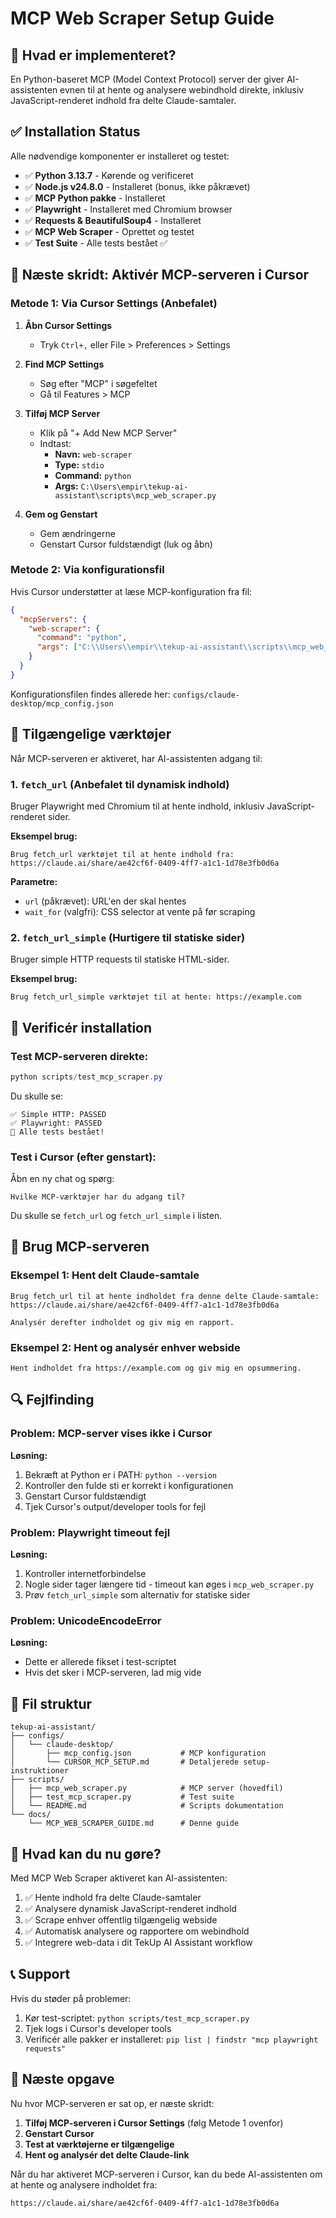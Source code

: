 # MCP Web Scraper Setup Guide

## 🎯 Hvad er implementeret?

En Python-baseret MCP (Model Context Protocol) server der giver AI-assistenten evnen til at hente og analysere webindhold direkte, inklusiv JavaScript-renderet indhold fra delte Claude-samtaler.

## ✅ Installation Status

Alle nødvendige komponenter er installeret og testet:

- ✅ **Python 3.13.7** - Kørende og verificeret
- ✅ **Node.js v24.8.0** - Installeret (bonus, ikke påkrævet)
- ✅ **MCP Python pakke** - Installeret
- ✅ **Playwright** - Installeret med Chromium browser
- ✅ **Requests & BeautifulSoup4** - Installeret
- ✅ **MCP Web Scraper** - Oprettet og testet
- ✅ **Test Suite** - Alle tests bestået ✅

## 🚀 Næste skridt: Aktivér MCP-serveren i Cursor

### Metode 1: Via Cursor Settings (Anbefalet)

1. **Åbn Cursor Settings**
   - Tryk `Ctrl+,` eller File > Preferences > Settings

2. **Find MCP Settings**
   - Søg efter "MCP" i søgefeltet
   - Gå til Features > MCP

3. **Tilføj MCP Server**
   - Klik på "+ Add New MCP Server"
   - Indtast:
     - **Navn:** `web-scraper`
     - **Type:** `stdio`
     - **Command:** `python`
     - **Args:** `C:\Users\empir\tekup-ai-assistant\scripts\mcp_web_scraper.py`

4. **Gem og Genstart**
   - Gem ændringerne
   - Genstart Cursor fuldstændigt (luk og åbn)

### Metode 2: Via konfigurationsfil

Hvis Cursor understøtter at læse MCP-konfiguration fra fil:

```json
{
  "mcpServers": {
    "web-scraper": {
      "command": "python",
      "args": ["C:\\Users\\empir\\tekup-ai-assistant\\scripts\\mcp_web_scraper.py"]
    }
  }
}
```

Konfigurationsfilen findes allerede her: `configs/claude-desktop/mcp_config.json`

## 🔧 Tilgængelige værktøjer

Når MCP-serveren er aktiveret, har AI-assistenten adgang til:

### 1. `fetch_url` (Anbefalet til dynamisk indhold)

Bruger Playwright med Chromium til at hente indhold, inklusiv JavaScript-renderet sider.

**Eksempel brug:**
```
Brug fetch_url værktøjet til at hente indhold fra:
https://claude.ai/share/ae42cf6f-0409-4ff7-a1c1-1d78e3fb0d6a
```

**Parametre:**
- `url` (påkrævet): URL'en der skal hentes
- `wait_for` (valgfri): CSS selector at vente på før scraping

### 2. `fetch_url_simple` (Hurtigere til statiske sider)

Bruger simple HTTP requests til statiske HTML-sider.

**Eksempel brug:**
```
Brug fetch_url_simple værktøjet til at hente: https://example.com
```

## 🧪 Verificér installation

### Test MCP-serveren direkte:

```powershell
python scripts/test_mcp_scraper.py
```

Du skulle se:
```
✅ Simple HTTP: PASSED
✅ Playwright: PASSED
🎉 Alle tests bestået!
```

### Test i Cursor (efter genstart):

Åbn en ny chat og spørg:
```
Hvilke MCP-værktøjer har du adgang til?
```

Du skulle se `fetch_url` og `fetch_url_simple` i listen.

## 🎯 Brug MCP-serveren

### Eksempel 1: Hent delt Claude-samtale

```
Brug fetch_url til at hente indholdet fra denne delte Claude-samtale:
https://claude.ai/share/ae42cf6f-0409-4ff7-a1c1-1d78e3fb0d6a

Analysér derefter indholdet og giv mig en rapport.
```

### Eksempel 2: Hent og analysér enhver webside

```
Hent indholdet fra https://example.com og giv mig en opsummering.
```

## 🔍 Fejlfinding

### Problem: MCP-server vises ikke i Cursor

**Løsning:**
1. Bekræft at Python er i PATH: `python --version`
2. Kontroller den fulde sti er korrekt i konfigurationen
3. Genstart Cursor fuldstændigt
4. Tjek Cursor's output/developer tools for fejl

### Problem: Playwright timeout fejl

**Løsning:**
1. Kontroller internetforbindelse
2. Nogle sider tager længere tid - timeout kan øges i `mcp_web_scraper.py`
3. Prøv `fetch_url_simple` som alternativ for statiske sider

### Problem: UnicodeEncodeError

**Løsning:**
- Dette er allerede fikset i test-scriptet
- Hvis det sker i MCP-serveren, lad mig vide

## 📁 Fil struktur

```
tekup-ai-assistant/
├── configs/
│   └── claude-desktop/
│       ├── mcp_config.json           # MCP konfiguration
│       └── CURSOR_MCP_SETUP.md       # Detaljerede setup-instruktioner
├── scripts/
│   ├── mcp_web_scraper.py            # MCP server (hovedfil)
│   ├── test_mcp_scraper.py           # Test suite
│   └── README.md                     # Scripts dokumentation
└── docs/
    └── MCP_WEB_SCRAPER_GUIDE.md      # Denne guide
```

## 🎉 Hvad kan du nu gøre?

Med MCP Web Scraper aktiveret kan AI-assistenten:

1. ✅ Hente indhold fra delte Claude-samtaler
2. ✅ Analysere dynamisk JavaScript-renderet indhold
3. ✅ Scrape enhver offentlig tilgængelig webside
4. ✅ Automatisk analysere og rapportere om webindhold
5. ✅ Integrere web-data i dit TekUp AI Assistant workflow

## 📞 Support

Hvis du støder på problemer:

1. Kør test-scriptet: `python scripts/test_mcp_scraper.py`
2. Tjek logs i Cursor's developer tools
3. Verificér alle pakker er installeret: `pip list | findstr "mcp playwright requests"`

## 🔄 Næste opgave

Nu hvor MCP-serveren er sat op, er næste skridt:

1. **Tilføj MCP-serveren i Cursor Settings** (følg Metode 1 ovenfor)
2. **Genstart Cursor**
3. **Test at værktøjerne er tilgængelige**
4. **Hent og analysér det delte Claude-link**

Når du har aktiveret MCP-serveren i Cursor, kan du bede AI-assistenten om at hente og analysere indholdet fra:
```
https://claude.ai/share/ae42cf6f-0409-4ff7-a1c1-1d78e3fb0d6a
```

